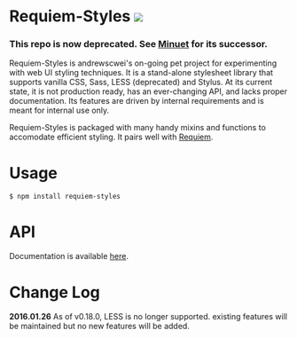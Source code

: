 # Requiem-Styles ![](https://img.shields.io/maintenance/no/2016)

### This repo is now deprecated. See [Minuet](https://github.com/andrewscwei/minuet) for its successor.

Requiem-Styles is andrewscwei's on-going pet project for experimenting with web UI styling techniques. It is a stand-alone stylesheet library that supports vanilla CSS, Sass, LESS (deprecated) and Stylus. At its current state, it is not production ready, has an ever-changing API, and lacks proper documentation. Its features are driven by internal requirements and is meant for internal use only.

Requiem-Styles is packaged with many handy mixins and functions to accomodate efficient styling. It pairs well with [Requiem](https://github.com/andrewscwei/requiem).

# Usage

```
$ npm install requiem-styles
```

# API

Documentation is available [here](http://andrewscwei.github.io/requiem-styles).

# Change Log

**2016.01.26** As of v0.18.0, LESS is no longer supported. existing features will be maintained but no new features will be added.
